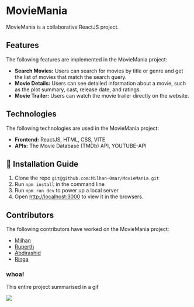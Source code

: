 # MovieMania

MovieMania is a collaborative ReactJS project.

## Features
The following features are implemented in the MovieMania project:
* **Search Movies:** Users can search for movies by title or genre and get the list of movies that match the search query.
* **Movie Details:** Users can see detailed information about a movie, such as the plot summary, cast, release date, and ratings.
* **Movie Trailer:** Users can watch the movie trailer directly on the website.

## Technologies
The following technologies are used in the MovieMania project:
* **Frontend:** ReactJS, HTML, CSS, VITE
* **APIs:** The Movie Database (TMDb) API, YOUTUBE-API

## :floppy_disk: Installation Guide
1. Clone the repo `git@github.com:Milhan-Omar/MovieMania.git`
2. Run `npm install` in the command line
3. Run `npm run dev` to power up a local server
4. Open [http://localhost:3000](http://localhost:3000) to view it in the browsers.

## Contributors
The following contributors have worked on the MovieMania project:
* [Milhan](https://github.com/Milhan-Omar)
* [Ruperth](https://github.com/ruperthnyagesoa)
* [Abdirashid](https://github.com/Rashidcodes0)
* [Ringa](https://github.com/ringa-nyamvula)

### whoa!
This entire project summarised in a gif

![](https://media.giphy.com/media/G3773sSDJHHy0/giphy.gif)

